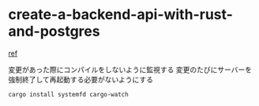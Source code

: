 
# create-a-backend-api-with-rust-and-postgres

[ref](https://blog.logrocket.com/create-a-backend-api-with-rust-and-postgres/)


変更があった際にコンパイルをしないように監視する
変更のたびにサーバーを強制終了して再起動する必要がないようにする

`cargo install systemfd cargo-watch`